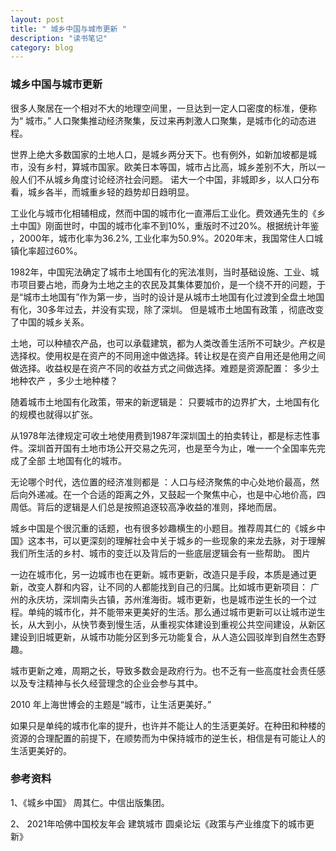 ```yaml
---
layout: post
title: " 城乡中国与城市更新 "
description: "读书笔记"
category: blog
---
```


### 城乡中国与城市更新

很多人聚居在一个相对不大的地理空间里，一旦达到一定人口密度的标准，便称为“ 城市。”  人口聚集推动经济聚集，反过来再刺激人口聚集，是城市化的动态进程。

世界上绝大多数国家的土地人口，是城乡两分天下。也有例外，如新加坡都是城市，没有乡村，算城市国家。欧美日本等国，城市占比高，城乡差别不大，所以一般人们不从城乡角度讨论经济社会问题。
诺大一个中国，非城即乡，以人口分布看，城乡各半，而城重乡轻的趋势却日趋明显。


工业化与城市化相辅相成，然而中国的城市化一直滞后工业化。费效通先生的《乡土中国》刚面世时，中国的城市化率不到10%，重版时不过20%。根据统计年鉴 ，2000年，城市化率为36.2%, 工业化率为50.9%。2020年末，我国常住人口城镇化率超过60%。

1982年，中国宪法确定了城市土地国有化的宪法准则，当时基础设施、工业、城市项目要占地，而身为土地之主的农民及其集体要加价，是一个绕不开的问题，于是“城市土地国有”作为第一步，当时的设计是从城市土地国有化过渡到全盘土地国有化，30多年过去，并没有实现，除了深圳。
但是城市土地国有政策 ，彻底改变了中国的城乡关系。 

土地，可以种植农产品，也可以承载建筑，都为人类改善生活所不可缺少。产权是选择权。使用权是在资产的不同用途中做选择。转让权是在资产自用还是他用之间做选择。收益权是在资产不同的收益方式之间做选择。难题是资源配置： 多少土地种农产 ，多少土地种楼？

随着城市土地国有化政策，带来的新逻辑是： 只要城市的边界扩大，土地国有化的规模也就得以扩张。

从1978年法律规定可收土地使用费到1987年深圳国土的拍卖转让，都是标志性事件。深圳首开国有土地市场公开交易之先河，也是至今为止，唯一一个全国率先完成了全部 土地国有化的城市。

无论哪个时代，选位置的经济准则都是 ：人口与经济聚焦的中心处地价最高，然后向外递减。在一个合适的距离之外，又鼓起一个聚焦中心，也是中心地价高，四周低。背后的逻辑是人们总是按照追逐较高净收益的准则，择地而居。

城乡中国是个很沉重的话题，也有很多妙趣横生的小题目。推荐周其仁的《城乡中国》这本书，可以更深刻的理解社会中关于城乡的一些现象的来龙去脉，对于理解我们所生活的乡村、城市的变迁以及背后的一些底层逻辑会有一些帮助。
图片

一边在城市化，另一边城市也在更新。城市更新，改造只是手段，本质是通过更新，改变人群和内容，让不同的人都能找到自己的归属。比如城市更新项目： 广州的永庆坊，深圳南头古镇，苏州淮海街。城市更新，也是城市逆生长的一个过程。单纯的城市化，并不能带来更美好的生活。那么通过城市更新可以让城市逆生长，从大到小，从快节奏到慢生活，从重视实体建设到重视公共空间建设，从新区建设到旧城更新，从城市功能分区到多元功能复合，从人造公园驳岸到自然生态野趣。

城市更新之难，周期之长，导致多数会是政府行为。也不乏有一些高度社会责任感以及专注精神与长久经营理念的企业会参与其中。 

2010 年上海世博会的主题是“城市，让生活更美好。”

如果只是单纯的城市化率的提升，也许并不能让人的生活更美好。在种田和种楼的资源的合理配置的前提下，在顺势而为中保持城市的逆生长，相信是有可能让人的生活更美好的。

### 参考资料

1、《城乡中国》 周其仁。中信出版集团。

2、 2021年哈佛中国校友年会 建筑城市 圆桌论坛《政策与产业维度下的城市更新》
